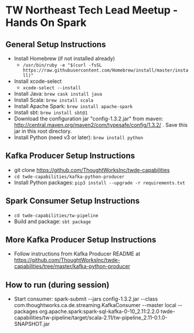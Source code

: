 # TW Northeast Tech Lead Meetup - Hands On Spark

## General Setup Instructions

* Install Homebrew (if not installed already)
  * `/usr/bin/ruby -e "$(curl -fsSL https://raw.githubusercontent.com/Homebrew/install/master/install)"`
* Install xcode-select
  * `xcode-select --install`
* Install Java: `brew cask install java`
* Install Scala: `brew install scala`
* Install Apache Spark: `brew install apache-spark`
* Install sbt: `brew install sbt@1`
* Download the configuration jar "config-1.3.2.jar" from maven: http://central.maven.org/maven2/com/typesafe/config/1.3.2/ .
  Save this jar in this root directory.
* Install Python (need v3 or later): `brew install python`

## Kafka Producer Setup Instructions

* git clone https://github.com/ThoughtWorksInc/twde-capabilities
* `cd twde-capabilities/kafka-python-producer`
* Install Python packages: `pip3 install --upgrade -r requirements.txt`

## Spark Consumer Setup Instructions

* `cd twde-capabilities/tw-pipeline`
* Build and package: `sbt package`

## More Kafka Producer Setup Instructions
* Follow instructions from Kafka Producer README at
https://github.com/ThoughtWorksInc/twde-capabilities/tree/master/kafka-python-producer

## How to run (during session)
* Start consumer: spark-submit --jars config-1.3.2.jar --class com.thoughtworks.ca.de.streaming.KafkaConsumer --master local --packages org.apache.spark:spark-sql-kafka-0-10_2.11:2.2.0 twde-capabilities/tw-pipeline/target/scala-2.11/tw-pipeline_2.11-0.1.0-SNAPSHOT.jar
